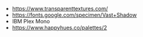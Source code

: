* https://www.transparenttextures.com/
* https://fonts.google.com/specimen/Vast+Shadow
* IBM Plex Mono
* https://www.happyhues.co/palettes/2
